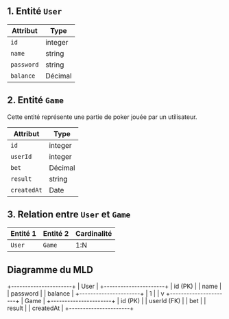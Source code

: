 
## 1. Entité `User`


| **Attribut** | **Type**   | 
|--------------|------------|
| `id`         | integer    | 
| `name`       | string     | 
| `password`   | string     |
| `balance`    | Décimal    |

## 2. Entité `Game`
Cette entité représente une partie de poker jouée par un utilisateur.

| **Attribut** | **Type**   | 
|--------------|------------|
| `id`         | integer    | 
| `userId`     | integer    | 
| `bet`        | Décimal    | 
| `result`     | string     | 
| `createdAt`  | Date       | 

## 3. Relation entre `User` et `Game`


| **Entité 1**  | **Entité 2**  | **Cardinalité** |
|---------------|---------------|-----------------|
| `User`        | `Game`        | 1:N             |

## Diagramme du MLD


+----------------------+
|       User           |
+----------------------+
| id (PK)              |
| name                 |
| password             |
| balance              |
+----------------------+
        | 1
        |
        |
        v
+----------------------+
|       Game           |
+----------------------+
| id (PK)              |
| userId (FK)          |
| bet                  |
| result               |
| createdAt           |
+----------------------+
